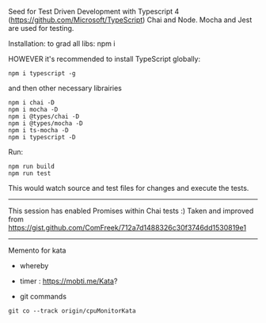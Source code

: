 Seed for Test Driven Development with Typescript 4 (https://github.com/Microsoft/TypeScript) Chai and Node.
Mocha and Jest are used for testing.



Installation:
to grad all libs:
npm i  


HOWEVER it's recommended to install TypeScript globally:
```
npm i typescript -g
```
and then other necessary librairies
```
npm i chai -D
npm i mocha -D
npm i @types/chai -D
npm i @types/mocha -D
npm i ts-mocha -D
npm i typescript -D
```

Run:
```
npm run build
npm run test
```

This would watch source and test files for changes and execute the tests.

-------------

This session has enabled Promises within Chai tests :)
Taken and improved from https://gist.github.com/ComFreek/712a7d1488326c30f3746dd1530819e1


-------------

Memento for kata

- whereby 
- timer : https://mobti.me/Kata?

- git commands 

```
git co --track origin/cpuMonitorKata
```

